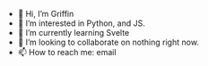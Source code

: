 - 👋 Hi, I’m Griffin
- 👀 I’m interested in Python, and JS.
- 🌱 I’m currently learning Svelte
- 💞️ I’m looking to collaborate on nothing right now.
- 📫 How to reach me: email

<!---
griffin200/griffin200 is a ✨ special ✨ repository because its `README.md` (this file) appears on your GitHub profile.
You can click the Preview link to take a look at your changes.
--->
